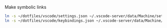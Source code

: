 Make symbolic links
```bash
ln -s ~/dotfiles/vscode/settings.json ~/.vscode-server/data/Machine/settings.json
ln -s ~/dotfiles/vscode/keybindings.json ~/.vscode-server/data/Machine/keybindings.json
```